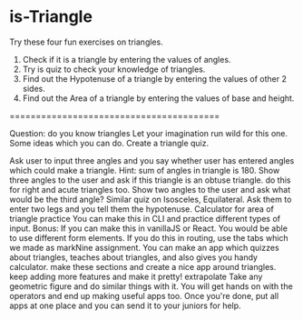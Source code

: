 # is-Triangle
Try these four fun exercises on triangles.

1. Check if it is a triangle by entering the values of angles.
2. Try is quiz to check your knowledge of triangles.
3. Find out the Hypotenuse of a triangle by entering the values of other 2 sides.
4. Find out the Area of a triangle by entering the values of base and height.

========================================

Question:
do you know triangles
Let your imagination run wild for this one. Some ideas which you can do. Create a triangle quiz.

Ask user to input three angles and you say whether user has entered angles which could make a triangle. Hint: sum of angles in triangle is 180.
Show three angles to the user and ask if this triangle is an obtuse triangle.
do this for right and acute triangles too.
Show two angles to the user and ask what would be the third angle?
Similar quiz on Isosceles, Equilateral.
Ask them to enter two legs and you tell them the hypotenuse.
Calculator for area of triangle
practice
You can make this in CLI and practice different types of input.
Bonus: If you can make this in vanillaJS or React. You would be able to use different form elements.
If you do this in routing, use the tabs which we made as markNine assignment. You can make an app which quizzes about triangles, teaches about triangles, and also gives you handy calculator.
make these sections and create a nice app around triangles.
keep adding more features and make it pretty!
extrapolate
Take any geometric figure and do similar things with it. You will get hands on with the operators and end up making useful apps too.
Once you're done, put all apps at one place and you can send it to your juniors for help.
